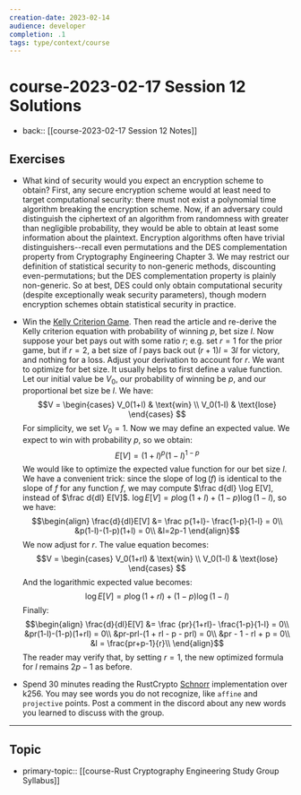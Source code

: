 ```yaml
---
creation-date: 2023-02-14
audience: developer
completion: .1
tags: type/context/course
---
```

# course-2023-02-17 Session 12 Solutions
- back:: [[course-2023-02-17 Session 12 Notes]]

## Exercises
- What kind of security would you expect an encryption scheme to obtain?
First, any secure encryption scheme would at least need to target computational security: there must not exist a polynomial time algorithm breaking the encryption scheme. Now, if an adversary could distinguish the ciphertext of an algorithm from randomness with greater than negligible probability, they would be able to obtain at least some information about the plaintext. Encryption algorithms often have trivial distinguishers--recall even permutations and the DES complementation property from Cryptography Engineering Chapter 3. We may restrict our definition of statistical security to non-generic methods, discounting even-permutations; but the DES complementation property is plainly non-generic. So at best, DES could only obtain computational security (despite exceptionally weak security parameters), though modern encryption schemes obtain statistical security in practice.

- Win the [Kelly Criterion Game](https://explore.paulbutler.org/bet/). Then read the article and re-derive the Kelly criterion equation with probability of winning $p$, bet size $l$. Now suppose your bet pays out with some ratio $r$; e.g. set $r=1$ for the prior game, but if $r=2$, a bet size of $l$ pays back out $(r+1)l=3l$ for victory, and nothing for a loss. Adjust your derivation to account for $r$.
We want to optimize for bet size. It usually helps to first define a value function. Let our initial value be $V_0$, our probability of winning be $p$, and our proportional bet size be $l$. We have:
$$V = \begin{cases}
V_0(1+l) & \text{win} \\
V_0(1-l) & \text{lose}
\end{cases}
$$
For simplicity, we set $V_0=1$. Now we may define an expected value. We expect to win with probability $p$, so we obtain:
$$E[V]=(1+l)^p(1-l)^{1-p}$$
We would like to optimize the expected value function for our bet size $l$. We have a convenient trick: since the slope of $\log(f)$ is identical to the slope of $f$ for any function $f$, we may compute $\frac d{dl} \log E[V], instead of $\frac d{dl} E[V]$. $\log E[V]= p\log(1+l)+(1-p)\log(1-l)$, so we have:
$$\begin{align}
\frac{d}{dl}E[V] &= \frac p{1+l}- \frac{1-p}{1-l} = 0\\
&p(1-l)-(1-p)(1+l) = 0\\
&l=2p-1
 \end{align}$$
We now adjust for $r$. The value equation becomes:
$$V = \begin{cases}
V_0(1+rl) & \text{win} \\
V_0(1-l) & \text{lose}
\end{cases}
$$
And the logarithmic expected value becomes:
$$\log E[V]= p\log(1+rl)+(1-p)\log(1-l)$$
Finally:
$$\begin{align}
\frac{d}{dl}E[V] &= \frac {pr}{1+rl}- \frac{1-p}{1-l} = 0\\
&pr(1-l)-(1-p)(1+rl) = 0\\
&pr-prl-(1 + rl - p - prl) = 0\\
&pr - 1 - rl + p = 0\\
&l = \frac{pr+p-1}{r}\\
 \end{align}$$
 The reader may verify that, by setting $r=1$, the new optimized formula for $l$ remains $2p-1$ as before.


- Spend 30 minutes reading the RustCrypto [Schnorr](https://github.com/RustCrypto/elliptic-curves/blob/master/k256/src/schnorr.rs) implementation over k256. You may see words you do not recognize, like `affine` and `projective` points. Post a comment in the discord about any new words you learned to discuss with the group.

---
## Topic
- primary-topic:: [[course-Rust Cryptography Engineering Study Group Syllabus]]